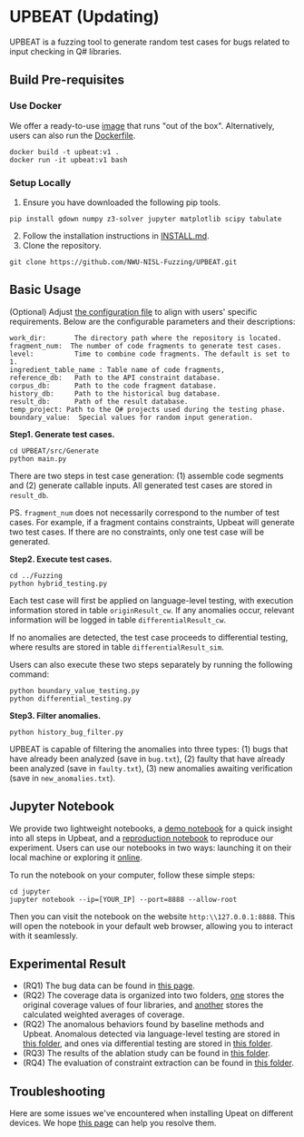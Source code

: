 # UPBEAT (Updating)

UPBEAT is a fuzzing tool to generate random test cases for bugs related to input checking in Q# libraries.

## Build Pre-requisites

### Use Docker

We offer a ready-to-use [image]() that runs "out of the box". Alternatively, users can also run the [Dockerfile](build/Dockerfile). 

```
docker build -t upbeat:v1 .
docker run -it upbeat:v1 bash
```

### Setup Locally

1. Ensure you have downloaded the following pip tools.
```
pip install gdown numpy z3-solver jupyter matplotlib scipy tabulate
```
2. Follow the installation instructions in [INSTALL.md](build/INSTALL.md).
3. Clone the repository.
```
git clone https://github.com/NWU-NISL-Fuzzing/UPBEAT.git
```

## Basic Usage

(Optional) Adjust [the configuration file](src/config.json) to align with users' specific requirements. Below are the configurable parameters and their descriptions:

```
work_dir:       The directory path where the repository is located.
fragment_num:  The number of code fragments to generate test cases.
level:          Time to combine code fragments. The default is set to 1.
ingredient_table_name : Table name of code fragments,
reference_db:   Path to the API constraint database.
corpus_db:      Path to the code fragment database.
history_db:     Path to the historical bug database.
result_db:      Path of the result database.
temp_project: Path to the Q# projects used during the testing phase.
boundary_value:  Special values for random input generation.
```

**Step1. Generate test cases.**

```
cd UPBEAT/src/Generate
python main.py
```

There are two steps in test case generation: (1) assemble code segments and (2) generate callable inputs. All generated test cases are stored in `result_db`.

PS. `fragment_num` does not necessarily correspond to the number of test cases. For example, if a fragment contains constraints, Upbeat will generate two test cases. If there are no constraints, only one test case will be generated.

**Step2. Execute test cases.**

```
cd ../Fuzzing
python hybrid_testing.py
```

Each test case will first be applied on language-level testing, with execution information stored in table `originResult_cw`. If any anomalies occur, relevant information will be logged in table `differentialResult_cw`. 

If no anomalies are detected, the test case proceeds to differential testing, where results are stored in table `differentialResult_sim`.

Users can also execute these two steps separately by running the following command:

```
python boundary_value_testing.py
python differential_testing.py
```

**Step3. Filter anomalies.**

```
python history_bug_filter.py
```

UPBEAT is capable of filtering the anomalies into three types: (1) bugs that have already been analyzed (save in `bug.txt`), (2) faulty that have already been analyzed (save in `faulty.txt`), (3) new anomalies awaiting verification (save in `new_anomalies.txt`). 

## Jupyter Notebook

We provide two lightweight notebooks, a [demo notebook](jupyter/demo.ipynb) for a quick insight into all steps in Upbeat, and a [reproduction notebook](jupyter/reproduction.ipynb) to reproduce our experiment. Users can use our notebooks in two ways: launching it on their local machine or exploring it [online]().

To run the notebook on your computer, follow these simple steps:

```
cd jupyter
jupyter notebook --ip=[YOUR_IP] --port=8888 --allow-root
```

Then you can visit the notebook on the website `http:\\127.0.0.1:8888`. This will open the notebook in your default web browser, allowing you to interact with it seamlessly.

## Experimental Result

+ (RQ1) The bug data can be found in [this page](data/result/BugList.md). 
+ (RQ2) The coverage data is organized into two folders, [one](data/experiment/cov-result-origin) stores the original coverage values of four libraries, and [another](data/experiment/cov-result-calculated) stores the calculated weighted averages of coverage.
+ (RQ2) The anomalous behaviors found by baseline methods and Upbeat. Anomalous detected via language-level testing are stored in [this folder](data/experiment/anomalies-lang), and ones via differential testing are stored in [this folder](data/experiment/anomalies-diff).
+ (RQ3) The results of the ablation study can be found in [this folder](data/experiment/ablation-study).
+ (RQ4) The evaluation of constraint extraction can be found in [this folder](data/experiment/constraint-extraction).

## Troubleshooting

Here are some issues we've encountered when installing Upeat on different devices. We hope [this page](build/CommonIssues.md) can help you resolve them.
